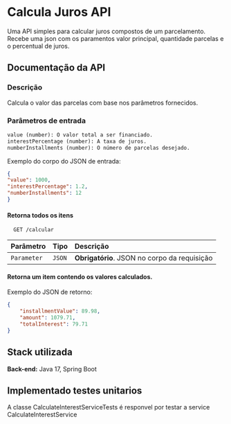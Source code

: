 
# Calcula Juros API

Uma API simples para calcular juros compostos de um parcelamento. Recebe uma json com os paramentos valor principal, quantidade parcelas e o percentual de juros.




## Documentação da API

### Descrição
Calcula o valor das parcelas com base nos parâmetros fornecidos.

### Parâmetros de entrada

```html
value (number): O valor total a ser financiado.
interestPercentage (number): A taxa de juros.
numberInstallments (number): O número de parcelas desejado.
```
Exemplo do corpo do JSON de entrada:
```json
{    
"value": 1000,
"interestPercentage": 1.2,
"numberInstallments": 12
}
```

#### Retorna todos os itens

```http
  GET /calcular
```

| Parâmetro   | Tipo       | Descrição                           |
| :---------- | :--------- | :---------------------------------- |
| `Parameter` | `JSON` | **Obrigatório**. JSON no corpo da requisição |

#### Retorna um item contendo os valores calculados.

Exemplo do JSON de retorno:
```json
{
    "installmentValue": 89.98,
    "amount": 1079.71,
    "totalInterest": 79.71
}   
```




## Stack utilizada

**Back-end:** Java 17, Spring Boot


## Implementado testes unitarios

A classe CalculateInterestServiceTests é responvel por testar a service CalculateInterestService


